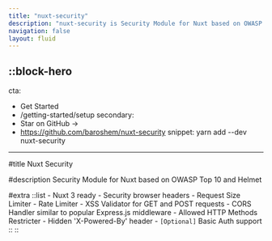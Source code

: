 ```yaml
---
title: "nuxt-security"
description: "nuxt-security is Security Module for Nuxt based on OWASP Top 10 and Helmet"
navigation: false
layout: fluid
---
```


::block-hero
---
cta:
  - Get Started
  - /getting-started/setup
secondary:
  - Star on GitHub →
  - https://github.com/baroshem/nuxt-security
snippet: yarn add --dev nuxt-security
---

#title
Nuxt Security

#description
Security Module for Nuxt based on OWASP Top 10 and Helmet

#extra
  ::list
    - Nuxt 3 ready
    - Security browser headers
    - Request Size Limiter
    - Rate Limiter
    - XSS Validator for GET and POST requests
    - CORS Handler similar to popular Express.js middleware
    - Allowed HTTP Methods Restricter
    - Hidden 'X-Powered-By' header
    - `[Optional]` Basic Auth support
  ::
::
